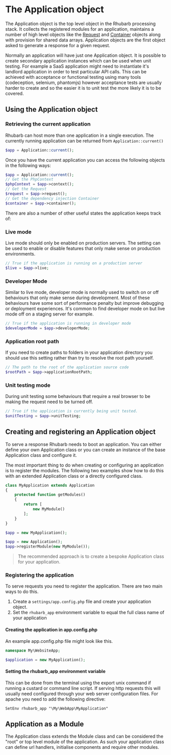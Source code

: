 The Application object
======================

The Application object is the top level object in the Rhubarb processing stack. It collects the registered modules
for an application, maintains a number of high level objects like the [Request](request) and
[Container](dependency-injection) objects along with provision for shared data arrays. Application objects
are the first object asked to generate a response for a given request.

Normally an application will have just one Application object. It is possible to create secondary application
instances which can be used when unit testing. For example a SaaS application might need to instantiate it's
landlord application in order to test particular API calls. This can be achieved with acceptance or functional
testing using many tools (codeception, selenium, phantomjs) however acceptance tests are usually harder to create and so the easier it is to unit test the more likely it is to be covered.

## Using the Application object

### Retrieving the current application

Rhubarb can host more than one application in a single execution. The currently running application can be
returned from `Application::current()`

``` php
$app = Application::current();
```

Once you have the current application you can access the following objects in the following ways:

``` php
$app = Application::current();
// Get the PhpContext
$phpContext = $app->context();
// Get the Request
$request = $app->request();
// Get the dependency injection Container
$container = $app->container();
```

There are also a number of other useful states the application keeps track of:

### Live mode

Live mode should only be enabled on production servers. The setting can be used to enable or disable
features that only make sense on production environments.

``` php
// True if the application is running on a production server
$live = $app->live;
```

### Developer Mode

Similar to live mode, developer mode is normally used to switch on or off behaviours that only make sense
during development. Most of these behaviours have some sort of performance penalty but improve debugging or
deployment experiences. It's common to find developer mode on but live mode off on a staging server for example.

``` php
// True if the application is running in developer mode
$developerMode = $app->developerMode;
```

### Application root path

If you need to create paths to folders in your application directory you should use this setting rather than
try to resolve the root path yourself.

``` php
// The path to the root of the application source code
$rootPath = $app->applicationRootPath;
```

### Unit testing mode

During unit testing some behaviours that require a real browser to be making the request need to be turned off.

``` php
// True if the application is currently being unit tested.
$unitTesting = $app->unitTesting;
```

## Creating and registering an Application object

To serve a response Rhubarb needs to boot an application. You can either define your own Application class
or you can create an instance of the base Application class and configure it.

The most important thing to do when creating or configuring an application is to register the modules. The following
two examples show how to do this with an extended Application class or a directly configured class.

``` php
class MyApplication extends Application
{
    protected function getModules()
    {
        return [
            new MyModule()
        ];
    }
}

$app = new MyApplication();
```

``` php
$app = new Application();
$app->registerModule(new MyModule());
```

> The recommended approach is to create a bespoke Application class for your application.

### Registering the application

To serve requests you need to register the application. There are two main ways to do this.

1. Create a `settings/app.config.php` file and create your application object.
2. Set the `rhubarb_app` environment variable to equal the full class name of your application

#### Creating the application in app.config.php

An example app.config.php file might look like this.

``` php
namespace My\WebsiteApp;

$application = new MyApplication();
```

#### Setting the rhubarb_app environment variable

This can be done from the terminal using the export unix command if running a custard or command line script. If
serving http requests this will usually need configured through your web server configuration files. For apache
you need to add the following directive:

```
SetEnv rhubarb_app "\My\WebApp\MyApplication"
```

## Application as a Module

The Application class extends the Module class and can be considered the "root" or top level module of the
application. As such your application class can define url handlers, initialise components and require other
modules.
